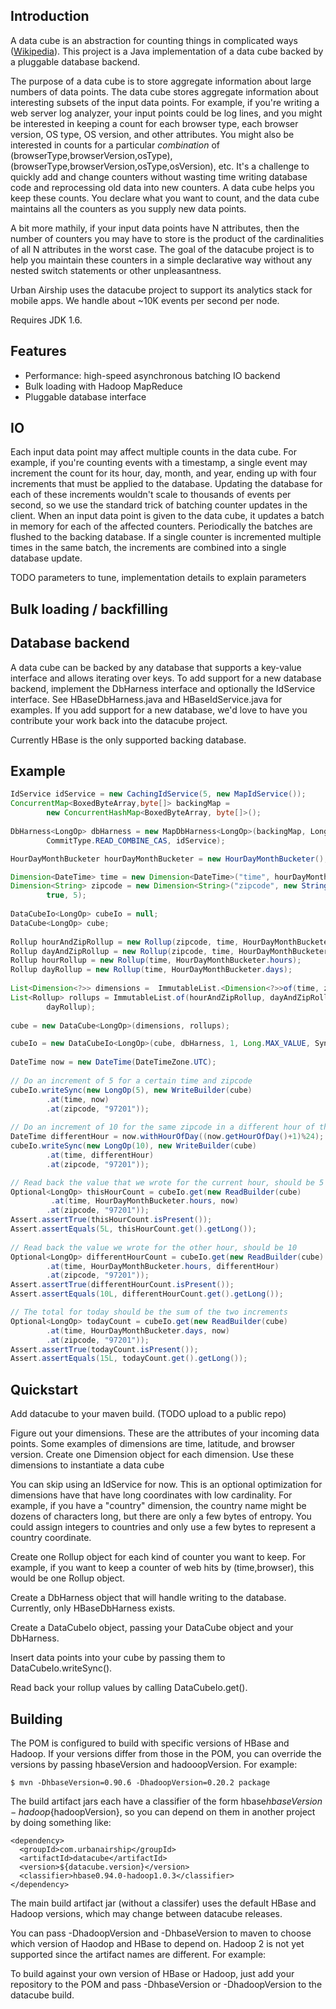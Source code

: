 ## Introduction

A data cube is an abstraction for counting things in complicated ways ([Wikipedia](http://en.wikipedia.org/wiki/OLAP_cube)). This project is a Java implementation of a data cube backed by a pluggable database backend.

The purpose of a data cube is to store aggregate information about large numbers of data points. The data cube stores aggregate information about interesting subsets of the input data points. For example, if you're writing a web server log analyzer, your input points could be log lines, and you might be interested in keeping a count for each browser type, each browser version, OS type, OS version, and other attributes. You might also be interested in counts for a particular *combination* of (browserType,browserVersion,osType), (browserType,browserVersion,osType,osVersion), etc. It's a challenge to quickly add and change counters without wasting time writing database code and reprocessing old data into new counters. A data cube helps you keep these counts. You declare what you want to count, and the data cube maintains all the counters as you supply new data points.

A bit more mathily, if your input data points have N attributes, then the number of counters you may have to store is the product of the cardinalities of all N attributes in the worst case. The goal of the datacube project is to help you maintain these counters in a simple declarative way without any nested switch statements or other unpleasantness.

Urban Airship uses the datacube project to support its analytics stack for mobile apps. We handle about ~10K events per second per node.

Requires JDK 1.6.

## Features
 - Performance: high-speed asynchronous batching IO backend
 - Bulk loading with Hadoop MapReduce
 - Pluggable database interface


## IO

Each input data point may affect multiple counts in the data cube. For example, if you're counting events with a timestamp, a single event may increment the count for its hour, day, month, and year, ending up with four increments that must be applied to the database. Updating the database for each of these increments wouldn't scale to thousands of events per second, so we use the standard trick of batching counter updates in the client. When an input data point is given to the data cube, it updates a batch in memory for each of the affected counters. Periodically the batches are flushed to the backing database. If a single counter is incremented multiple times in the same batch, the increments are combined into a single database update.

TODO parameters to tune, implementation details to explain parameters

## Bulk loading / backfilling


## Database backend

A data cube can be backed by any database that supports a key-value interface and allows iterating over keys. To add support for a new database backend, implement the DbHarness interface and optionally the IdService interface. See HBaseDbHarness.java and HBaseIdService.java for examples. If you add support for a new database, we'd love to have you contribute your work back into the datacube project.

Currently HBase is the only supported backing database.

## Example

```java
IdService idService = new CachingIdService(5, new MapIdService());
ConcurrentMap<BoxedByteArray,byte[]> backingMap = 
        new ConcurrentHashMap<BoxedByteArray, byte[]>();
        
DbHarness<LongOp> dbHarness = new MapDbHarness<LongOp>(backingMap, LongOp.DESERIALIZER, 
        CommitType.READ_COMBINE_CAS, idService);

HourDayMonthBucketer hourDayMonthBucketer = new HourDayMonthBucketer();

Dimension<DateTime> time = new Dimension<DateTime>("time", hourDayMonthBucketer, false, 8);
Dimension<String> zipcode = new Dimension<String>("zipcode", new StringToBytesBucketer(), 
        true, 5);
        
DataCubeIo<LongOp> cubeIo = null;
DataCube<LongOp> cube;
        
Rollup hourAndZipRollup = new Rollup(zipcode, time, HourDayMonthBucketer.hours);
Rollup dayAndZipRollup = new Rollup(zipcode, time, HourDayMonthBucketer.days);
Rollup hourRollup = new Rollup(time, HourDayMonthBucketer.hours);
Rollup dayRollup = new Rollup(time, HourDayMonthBucketer.days);
        
List<Dimension<?>> dimensions =  ImmutableList.<Dimension<?>>of(time, zipcode);
List<Rollup> rollups = ImmutableList.of(hourAndZipRollup, dayAndZipRollup, hourRollup,
        dayRollup);
        
cube = new DataCube<LongOp>(dimensions, rollups);

cubeIo = new DataCubeIo<LongOp>(cube, dbHarness, 1, Long.MAX_VALUE, SyncLevel.FULL_SYNC);
        
DateTime now = new DateTime(DateTimeZone.UTC);
        
// Do an increment of 5 for a certain time and zipcode
cubeIo.writeSync(new LongOp(5), new WriteBuilder(cube)
        .at(time, now)
        .at(zipcode, "97201"));
        
// Do an increment of 10 for the same zipcode in a different hour of the same day
DateTime differentHour = now.withHourOfDay((now.getHourOfDay()+1)%24);
cubeIo.writeSync(new LongOp(10), new WriteBuilder(cube)
        .at(time, differentHour)
        .at(zipcode, "97201"));

// Read back the value that we wrote for the current hour, should be 5 
Optional<LongOp> thisHourCount = cubeIo.get(new ReadBuilder(cube)
         .at(time, HourDayMonthBucketer.hours, now)
        .at(zipcode, "97201"));
Assert.assertTrue(thisHourCount.isPresent());
Assert.assertEquals(5L, thisHourCount.get().getLong());
        
// Read back the value we wrote for the other hour, should be 10
Optional<LongOp> differentHourCount = cubeIo.get(new ReadBuilder(cube)
        .at(time, HourDayMonthBucketer.hours, differentHour)
        .at(zipcode, "97201"));
Assert.assertTrue(differentHourCount.isPresent());
Assert.assertEquals(10L, differentHourCount.get().getLong());

// The total for today should be the sum of the two increments
Optional<LongOp> todayCount = cubeIo.get(new ReadBuilder(cube)
        .at(time, HourDayMonthBucketer.days, now)
        .at(zipcode, "97201"));
Assert.assertTrue(todayCount.isPresent());
Assert.assertEquals(15L, todayCount.get().getLong());
```

## Quickstart

Add datacube to your maven build. (TODO upload to a public repo)

Figure out your dimensions. These are the attributes of your incoming data points. Some examples of dimensions are time, latitude, and browser version. Create one Dimension object for each dimension. Use these dimensions to instantiate a data cube

You can skip using an IdService for now. This is an optional optimization for dimensions have that have long coordinates with low cardinality. For example, if you have a "country" dimension, the country name might be dozens of characters long, but there are only a few bytes of entropy. You could assign integers to countries and only use a few bytes to represent a country coordinate.

Create one Rollup object for each kind of counter you want to keep. For example, if you want to keep a counter of web hits by (time,browser), this would be one Rollup object.

Create a DbHarness object that will handle writing to the database. Currently, only HBaseDbHarness exists.

Create a DataCubeIo object, passing your DataCube object and your DbHarness.

Insert data points into your cube by passing them to DataCubeIo.writeSync().

Read back your rollup values by calling DataCubeIo.get().

## Building

The POM is configured to build with specific versions of HBase and Hadoop. If your versions differ from those in the POM, you can override the versions by passing hbaseVersion and hadooopVersion. For example:

```
$ mvn -DhbaseVersion=0.90.6 -DhadoopVersion=0.20.2 package
```

The build artifact jars each have a classifier of the form hbase${hbaseVersion}-hadoop${hadoopVersion}, so you can depend on them in another project by doing something like:

```
<dependency>
  <groupId>com.urbanairship</groupId>
  <artifactId>datacube</artifactId>
  <version>${datacube.version}</version>
  <classifier>hbase0.94.0-hadoop1.0.3</classifier>
</dependency>
```

The main build artifact jar (without a classifer) uses the default HBase and Hadoop versions, which may change between datacube releases.

You can pass -DhadoopVersion and -DhbaseVersion to maven to choose which version of Haodop and HBase to depend on. Hadoop 2 is not yet supported since the artifact names are different. For example: 

To build against your own version of HBase or Hadoop, just add your repository to the POM and pass -DhbaseVersion or -DhadoopVersion to the datacube build.
